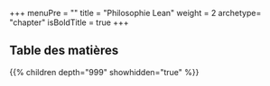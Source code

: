 +++
menuPre = ""
title = "Philosophie Lean"
weight = 2
archetype= "chapter"
isBoldTitle = true
+++

## Table des matières
{{% children depth="999" showhidden="true" %}}
